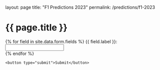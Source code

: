 layout: page 
title: "F1 Predictions 2023" 
permalink: /predictions/f1-2023

<h1>{{ page.title }}</h1>

<form action="URL_PROVIDED_BY_FORM_SERVICE" method="POST">
    {% for field in site.data.form.fields %}
        <label for="{{ field.id }}">{{ field.label }}:</label>
        <input type="{{ field.type }}" id="{{ field.id }}" name="{{ field.name }}" required><br>
    {% endfor %}

    <button type="submit">Submit</button>
</form>

